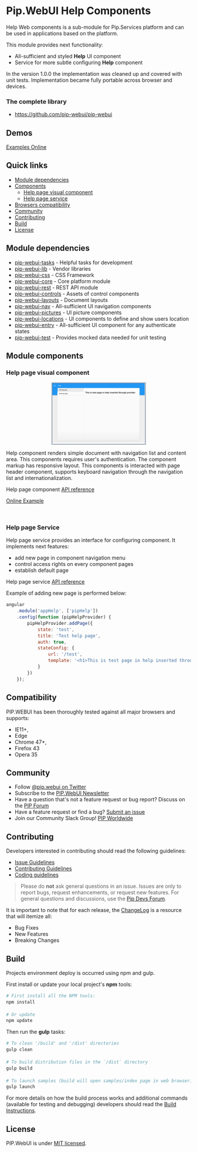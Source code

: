 # Pip.WebUI Help Components

Help Web components is a sub-module for Pip.Services platform and can be used in applications
based on the platform.

This module provides next functionality:

* All-sufficient and styled **Help** UI component
* Service for more subtle configuring **Help** component

In the version 1.0.0 the implementation was cleaned up and covered with unit tests.
Implementation became fully portable across browser and devices.


### The complete library

 * https://github.com/pip-webui/pip-webui

## Demos

[Examples Online](http://webui.pipdevs.com/pip-webui-help/index.html)


## Quick links

* [Module dependencies](#dependencies)
* [Components](#components)
  - [Help page visual component](#help-page-component)
  - [Help page service](#help-page-service)
* [Browsers compatibility](#compatibility)
* [Community](#community)
* [Contributing](#contributing)
* [Build](#build)
* [License](#license)


## <a name="dependencies"></a>Module dependencies

* <a href="https://github.com/pip-webui/pip-webui-tasks">pip-webui-tasks</a> - Helpful tasks for development
* <a href="https://github.com/pip-webui/pip-webui-lib">pip-webui-lib</a> - Vendor libraries
* <a href="https://github.com/pip-webui/pip-webui-css">pip-webui-css</a> - CSS Framework
* <a href="https://github.com/pip-webui/pip-webui-core">pip-webui-core</a> - Core platform module
* <a href="https://github.com/pip-webui/pip-webui-rest">pip-webui-rest</a> - REST API module
* <a href="https://github.com/pip-webui/pip-webui-controls">pip-webui-controls</a> - Assets of control components
* <a href="https://github.com/pip-webui/pip-webui-layouts">pip-webui-layouts</a> - Document layouts
* <a href="https://github.com/pip-webui/pip-webui-nav">pip-webui-nav</a> - All-sufficient UI navigation components
* <a href="https://github.com/pip-webui/pip-webui-pictures">pip-webui-pictures</a> - UI picture components
* <a href="https://github.com/pip-webui/pip-webui-locations">pip-webui-locations</a> - UI components to define and show users location
* <a href="https://github.com/pip-webui/pip-webui-entry">pip-webui-entry</a> - All-sufficient UI component for any authenticate states
* <a href="https://github.com/pip-webui/pip-webui-test">pip-webui-test</a> - Provides mocked data needed for unit testing


## <a name="components"></a>Module components

### <a name="help-page-component"></a>Help page visual component
<a href="doc/images/help-page-visual-component.png" style="border: 3px ridge #c8d2df; width: 50%; margin: auto; display: block">
    <img src="doc/images/help-page-visual-component.png"/>
</a>

Help component renders simple document with navigation list and content area. This components requires user's authentication.
The component markup has responsive layout. This components is interacted with page header component, supports
keyboard navigation through the navigation list and internationalization.

Help page component [API reference](http://link.com)

[Online Example](http://webui.pipdevs.com/pip-webui-help/index.html#/help/test)

<br/>

### <a name="help-page-service"></a>Help page Service

Help page service provides an interface for configuring component. It implements next features:

* add new page in component navigation menu
* control access rights on every component pages
* establish default page

Help page service [API reference](http://link.com)

Example of adding new page is performed below:

```javascript
angular
    .module('appHelp', ['pipHelp'])
    .config(function (pipHelpProvider) {
        pipHelpProvider.addPage({
            state: 'test',
            title: 'Test help page',
            auth: true,
            stateConfig: {
                url: '/test',
                template: '<h1>This is test page in help inserted through provider</h1>'
            }
        })
    });
```

## <a name="compatibility"></a>Compatibility

PIP.WEBUI has been thoroughly tested against all major browsers and supports:

 * IE11+,
 * Edge
 * Chrome 47+,
 * Firefox 43
 * Opera 35

## <a name="community"></a>Community

* Follow [@pip.webui on Twitter](http://link.com)
* Subscribe to the [PIP.WebUI Newsletter](http://link.com)
* Have a question that's not a feature request or bug report? Discuss on the [PIP Forum](https://groups.google.com/forum/#!forum/pipdevs)
* Have a feature request or find a bug? [Submit an issue](http://link.com)
* Join our Community Slack Group! [PIP Worldwide](http://link.com)


## <a name="contributing"></a>Contributing

Developers interested in contributing should read the following guidelines:

* [Issue Guidelines](http://somelink.com)
* [Contributing Guidelines](http://somelink.com)
* [Coding guidelines](http://somelink.com)

> Please do **not** ask general questions in an issue. Issues are only to report bugs, request
  enhancements, or request new features. For general questions and discussions, use the
  [Pip Devs Forum](https://groups.google.com/forum/#!forum/pipdevs).

It is important to note that for each release, the [ChangeLog](CHANGELOG.md) is a resource that will
itemize all:

- Bug Fixes
- New Features
- Breaking Changes

## <a name="build"></a>Build

Projects environment deploy is occurred using npm and gulp.

First install or update your local project's **npm** tools:

```bash
# First install all the NPM tools:
npm install

# Or update
npm update
```

Then run the **gulp** tasks:

```bash
# To clean '/build' and '/dist' directories
gulp clean

# To build distribution files in the `/dist` directory
gulp build

# To launch samples (build will open samples/index page in web browser)
gulp launch
```

For more details on how the build process works and additional commands (available for testing and
debugging) developers should read the [Build Instructions](docs/guides/BUILD.md).


## <a name="license"></a>License

PIP.WebUI is under [MIT licensed](LICENSE).

